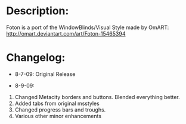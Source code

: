 # Description:
Foton is a port of the WindowBlinds/Visual Style made by OmART: http://omart.deviantart.com/art/Foton-15465394

# Changelog:
- 8-7-09: Original Release

- 8-9-09: 
1. Changed Metacity borders and buttons. Blended everything better.
2. Added tabs from original msstyles
3. Changed progress bars and troughs.
4. Various other minor enhancements

